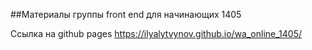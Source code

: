 ##Материалы группы  front end для начинающих 1405

Ссылка на github pages https://ilyalytvynov.github.io/wa_online_1405/
